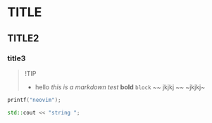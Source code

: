 # TITLE
## TITLE2
### title3

> !TIP 
> * hello
> *this is a markdown test*
> **bold**
> `block`
> ~~ jkjkj ~~
> ~jkjkj~

```C
printf("neovim");
```

```cpp
std::cout << "string ";
```




